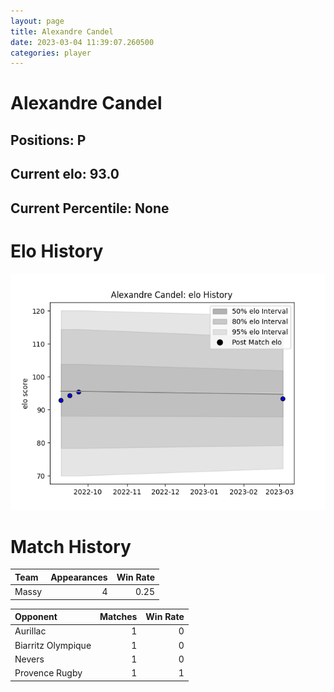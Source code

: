 ```yaml
---  
layout: page  
title: Alexandre Candel  
date: 2023-03-04 11:39:07.260500  
categories: player  
---
```

# Alexandre Candel

## Positions: P

## Current elo: 93.0

## Current Percentile: None

# Elo History


![elo history](history_AlexandreCandel.png)
# Match History


| Team   |   Appearances |   Win Rate |
|:-------|--------------:|-----------:|
| Massy  |             4 |       0.25 |

| Opponent           |   Matches |   Win Rate |
|:-------------------|----------:|-----------:|
| Aurillac           |         1 |          0 |
| Biarritz Olympique |         1 |          0 |
| Nevers             |         1 |          0 |
| Provence Rugby     |         1 |          1 |